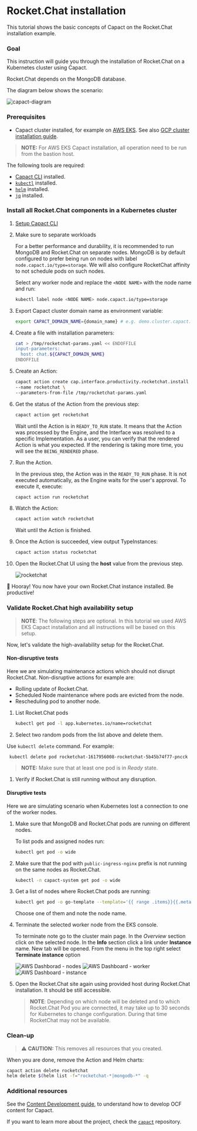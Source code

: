 # Rocket.Chat installation

This tutorial shows the basic concepts of Capact on the Rocket.Chat installation example.

### Goal

This instruction will guide you through the installation of Rocket.Chat on a Kubernetes cluster using Capact.

Rocket.Chat depends on the MongoDB database.

The diagram below shows the scenario:

![capact-diagram](./assets/capact-diagram.svg)

###  Prerequisites

* Capact cluster installed, for example on [AWS EKS](../installation/aws-eks.md). See also [GCP cluster installation guide](../installation/gcp-gke.md).

> **NOTE:** For AWS EKS Capact installation, all operation need to be run from the bastion host.

The following tools are required:

* [Capact CLI](../cli/getting-started.mdx) installed.
* [`kubectl`](https://kubernetes.io/docs/tasks/tools/install-kubectl/) installed.
* [`helm`](https://helm.sh/docs/intro/install/) installed.
* [`jq`](https://stedolan.github.io/jq/) installed.

### Install all Rocket.Chat components in a Kubernetes cluster


1. [Setup Capact CLI](../cli/getting-started.mdx#first-use)

1. Make sure to separate workloads

   For a better performance and durability, it is recommended to run MongoDB and Rocket.Chat on separate nodes. MongoDB is by default configured to prefer being run on nodes with label `node.capact.io/type=storage`. We will also configure RocketChat affinity to not schedule pods on such nodes.

   Select any worker node and replace the `<NODE NAME>` with the node name and run:

   ```bash
   kubectl label node <NODE NAME> node.capact.io/type=storage
   ```

1. Export Capact cluster domain name as environment variable:

   ```bash
   export CAPACT_DOMAIN_NAME={domain_name} # e.g. demo.cluster.capact.dev
   ```

1. Create a file with installation parameters:

    ```bash
    cat > /tmp/rocketchat-params.yaml << ENDOFFILE
    input-parameters:
      host: chat.${CAPACT_DOMAIN_NAME}
    ENDOFFILE
    ```

1. Create an Action:

    ```bash
    capact action create cap.interface.productivity.rocketchat.install \
    --name rocketchat \
    --parameters-from-file /tmp/rocketchat-params.yaml
    ```

1. Get the status of the Action from the previous step:

   ```bash
   capact action get rocketchat
   ```

   Wait until the Action is in `READY_TO_RUN` state. It means that the Action was processed by the Engine, and the Interface was resolved to a specific Implementation. As a user, you can verify that the rendered Action is what you expected. If the rendering is taking more time, you will see the `BEING_RENDERED` phase.

1. Run the Action.

   In the previous step, the Action was in the `READY_TO_RUN` phase. It is not executed automatically, as the Engine waits for the user's approval. To execute it, execute:

   ```bash
   capact action run rocketchat
   ```

1. Watch the Action:

   ```bash
   capact action watch rocketchat
   ```

   Wait until the Action is finished.

1. Once the Action is succeeded, view output TypeInstances:

   ```bash
   capact action status rocketchat
   ```

1. Open the Rocket.Chat UI using the **host** value from the previous step.

    ![rocketchat](./assets/rocket-chat.png)

🎉 Hooray! You now have your own Rocket.Chat instance installed. Be productive!

### Validate Rocket.Chat high availability setup

> **NOTE**: The following steps are optional. In this tutorial we used AWS EKS Capact installation and all instructions will be based on this setup.

Now, let's validate the high-availability setup for the Rocket.Chat.

#### Non-disruptive tests

Here we are simulating maintenance actions which should not disrupt Rocket.Chat. Non-disruptive actions for example are:

* Rolling update of Rocket.Chat.
* Scheduled Node maintenance where pods are evicted from the node.
* Rescheduling pod to another node.

1. List Rocket.Chat pods

   ```bash
   kubectl get pod -l app.kubernetes.io/name=rocketchat
   ```

1. Select two random pods from the list above and delete them.

  Use `kubectl delete` command. For example:

  ```bash
   kubectl delete pod rocketchat-1617956008-rocketchat-5b45b74f77-pncck
   ```

   > **NOTE:** Make sure that at least one pod is in *Ready* state.

1. Verify if Rocket.Chat is still running without any disruption.

#### Disruptive tests

Here we are simulating scenario when Kubernetes lost a connection to one of the worker nodes.

1. Make sure that MongoDB and Rocket.Chat pods are running on different nodes.

   To list pods and assigned nodes run:

   ```bash
   kubectl get pod -o wide
   ```

1. Make sure that the pod with `public-ingress-nginx` prefix is not running on the same nodes as Rocket.Chat.

   ```bash
   kubectl -n capact-system get pod -o wide
   ```

1. Get a list of nodes where Rocket.Chat pods are running:

   ```bash
   kubectl get pod -o go-template --template='{{ range .items}}{{.metadata.name}} - {{ .spec.nodeName }}{{"\n"}}{{end}}'
   ```

    Choose one of them and note the node name.

1. Terminate the selected worker node from the EKS console.

   To terminate note go to the cluster main page. In the *Overview* section click on the selected node. In the **Info** section click a link under **Instance** name. New tab will be opened. From the menu in the top right select **Terminate instance** option

   ![AWS Dashborad - nodes](./assets/nodes.png)
   ![AWS Dashboard - worker](./assets/worker.png)
   ![AWS Dashboard - instance](./assets/instance.png)

1.  Open the Rocket.Chat site again using provided host during Rocket.Chat installation. It should be still accessible.

    > **NOTE**: Depending on which node will be deleted and to which Rocket.Chat Pod you are connected, it may take up to 30 seconds for Kubernetes to change configuration. During that time RocketChat may not be available.


### Clean-up

>⚠️ **CAUTION:** This removes all resources that you created.

When you are done, remove the Action and Helm charts:

```bash
capact action delete rocketchat
helm delete $(helm list -f="rocketchat-*|mongodb-*" -q
```

###  Additional resources

See the [Content Development guide](../content-development/guide.md), to understand how to develop OCF content for Capact.

If you want to learn more about the project, check the [`capact`](https://github.com/capactio/capact) repository.

